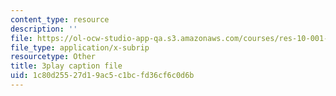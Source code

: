 ```yaml
---
content_type: resource
description: ''
file: https://ol-ocw-studio-app-qa.s3.amazonaws.com/courses/res-10-001-making-science-and-engineering-pictures-a-practical-guide-to-presenting-your-work-spring-2016/1c80d25527d19ac5c1bcfd36cf6c0d6b_bHbWFHMffzE.srt
file_type: application/x-subrip
resourcetype: Other
title: 3play caption file
uid: 1c80d255-27d1-9ac5-c1bc-fd36cf6c0d6b
---
```

